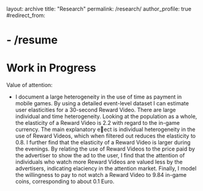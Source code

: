 layout: archive
title: "Research"
permalink: /research/
author_profile: true
#redirect_from:
#  - /resume


Work in Progress
======
Value of attention:

  * I document a large heterogeneity in the use of time as payment in mobile
games. By using a detailed event-level dataset I can estimate user elasticities
for a 30-second Reward Video. There are large individual and time heterogeneity. Looking at the population as a whole, the elasticity of a Reward
Video is 2.2 with regard to the in-game currency. The main explanatory
eect is individual heterogeneity in the use of Reward Videos, which when
filtered out reduces the elasticity to 0.8. I further find that the elasticity of
a Reward Video is larger during the evenings. By relating the use of Reward
Videos to the price paid by the advertiser to show the ad to the user, I find
that the attention of individuals who watch more Reward Videos are valued
less by the advertisers, indicating elaciency in the attention market. Finally,
I model the willingness to pay to not watch a Reward Video to 9.84 in-game
coins, corresponding to about 0.1 Euro.
